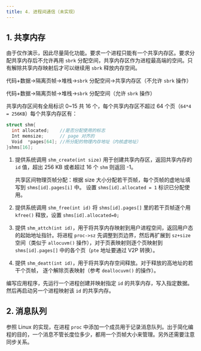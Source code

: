 ```yaml
---
title: 4. 进程间通信（未实现）
---
```


## 1. 共享内存

由于仅作演示，因此尽量简化功能。要求一个进程只能有一个共享内存区。要求分配共享内存后不允许再用 `sbrk` 分配空间，共享内存区作为进程最高端的空间。只有解除共享内存映射后才可以继续用 `sbrk` 释放内存空间。

代码+数据→隔离页帧→堆栈→`sbrk` 分配空间→共享内存区（不允许 `sbrk` 操作）

代码+数据→隔离页帧→堆栈→`sbrk` 分配空间（允许 `sbrk` 操作） 

共享内存区间有全局标识 0~15 共 16 个，每个共享内存区不超过 64 个页（`64*4 = 256KB`）每个共享内存区有：

```c
struct shm{  
  int allocated;    //是否分配使用的标志 
  Int memsize;      // page 对齐的 
  Void  *pages[64]; //所分配的物理内存地址（内核虚地址）
}shms[16];
```

1. 提供系统调用 `shm_create(int size)` 用于创建共享内存区，返回共享内存的 `id` 值，超出 256 KB 或者超过 16 个 `shm` 则返回 -1。

   共享区间物理页帧分配：根据 size 大小分配若干页帧，每个页帧的虚地址填写到 `shms[id].pages[i]` 中。 设置 `shms[id].allocated = 1` 标识已分配使用。 

2. 提供系统调用 `shm_free(int id)` 将 `shms[id].pages[]` 里的若干页帧逐个用 `kfree()` 释放，设置 `shms[id].allocated=0;`

3. 提供 `shm_attch(int id)`，用于将共享内存映射到用户进程空间，返回用户态的起始地址指针。将进程 `proc->sz` 先调整到页边界，然后再扩展到 `sz+size` 空间（类似于 `allocuvm()` 操作），对于页表映射则逐个页映射到 `shms[id].pages[]` 中的各个页（`pte` 地址要通过 V2P 转换）。 

4. 提供 `shm_deatt(int id)`，用于将共享内存空间释放。对于释放的高地址的若干个页帧， 逐个解除页表映射（参考 `deallocuvm()` 的操作）。

编写应用程序，先运行一个进程创建并映射指定 `id` 的共享内存，写入指定数据。然后再启动另一个进程映射该 `id` 的共享内存。

## 2. 消息队列

参照 Linux 的实现，在进程 `proc` 中添加一个成员用于记录消息队列。出于简化编程的目的，一个消息不管长度位多少，都用一个页帧大小来管理。另外还需要注意同步关系。

 